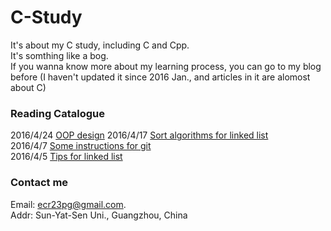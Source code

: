 # C-Study
It's about my C study, including C and Cpp.  
It's somthing like a bog.  
If you wanna know more about my learning process, you can go to my blog before (I haven't updated it since 2016 Jan., and articles in it are alomost about C)  

### Reading Catalogue
2016/4/24 [OOP design](https://github.com/ECer23/C-Study/issues/5)
2016/4/17 <updated>[Sort algorithms for linked list](https://github.com/ECer23/C-Study/issues/4)  
2016/4/7 [Some instructions for git](https://github.com/ECer23/C-Study/issues/3)  
2016/4/5 [Tips for linked list](https://github.com/ECer23/C-Study/issues/2)  

### Contact me  
Email: ecr23pg@gmail.com.  
Addr: Sun-Yat-Sen Uni., Guangzhou, China
